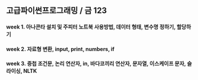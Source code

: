 ## 고급파이썬프로그래밍 / 금 123 

#### week 1. 아나콘타 설치 및 주피터 노트북 사용방법, 데이터 형태, 변수명 정하기, 할당하기
#### week 2. 자료형 변환, input, print, numbers, if 
#### week 3. 중첩 조건문, 논리 연산자, in, 바다코끼리 연산자, 문자열, 이스케이프 문자, 슬라이싱, NLTK
